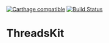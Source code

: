 [![Carthage compatible](https://img.shields.io/badge/Carthage-compatible-4BC51D.svg?style=flat)](https://github.com/Carthage/Carthage)
 [![Build Status](https://travis-ci.org/MaksimBazarov/ThreadsKit.svg?branch=master)](https://travis-ci.org/MaksimBazarov/ThreadsKit)

# ThreadsKit
